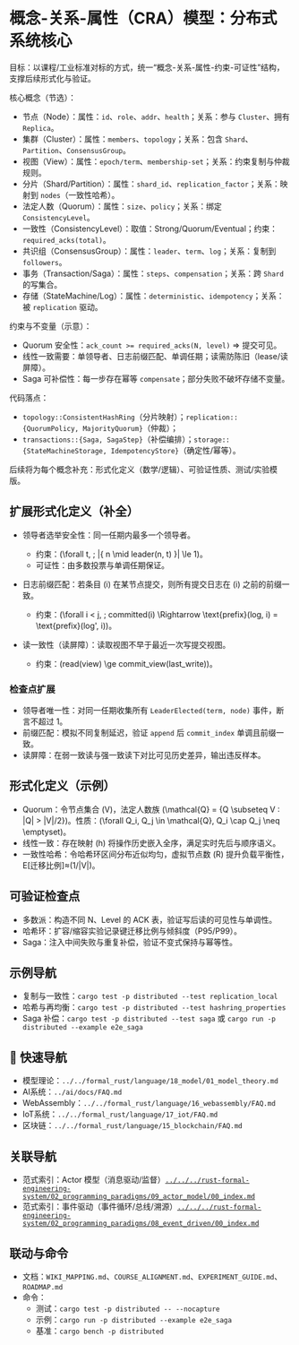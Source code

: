 # 概念-关系-属性（CRA）模型：分布式系统核心

目标：以课程/工业标准对标的方式，统一“概念-关系-属性-约束-可证性”结构，支撑后续形式化与验证。

核心概念（节选）：

- 节点（Node）：属性：`id`、`role`、`addr`、`health`；关系：参与 `Cluster`、拥有 `Replica`。
- 集群（Cluster）：属性：`members`、`topology`；关系：包含 `Shard`、`Partition`、`ConsensusGroup`。
- 视图（View）：属性：`epoch/term`、`membership-set`；关系：约束复制与仲裁规则。
- 分片（Shard/Partition）：属性：`shard_id`、`replication_factor`；关系：映射到 `nodes`（一致性哈希）。
- 法定人数（Quorum）：属性：`size`、`policy`；关系：绑定 `ConsistencyLevel`。
- 一致性（ConsistencyLevel）：取值：Strong/Quorum/Eventual；约束：`required_acks(total)`。
- 共识组（ConsensusGroup）：属性：`leader`、`term`、`log`；关系：复制到 `followers`。
- 事务（Transaction/Saga）：属性：`steps`、`compensation`；关系：跨 `Shard` 的写集合。
- 存储（StateMachine/Log）：属性：`deterministic`、`idempotency`；关系：被 `replication` 驱动。

约束与不变量（示意）：

- Quorum 安全性：`ack_count >= required_acks(N, level)` ⇒ 提交可见。
- 线性一致需要：单领导者、日志前缀匹配、单调任期；读需防陈旧（lease/读屏障）。
- Saga 可补偿性：每一步存在幂等 `compensate`；部分失败不破坏存储不变量。

代码落点：

- `topology::ConsistentHashRing`（分片映射）；`replication::{QuorumPolicy, MajorityQuorum}`（仲裁）；
- `transactions::{Saga, SagaStep}`（补偿编排）；`storage::{StateMachineStorage, IdempotencyStore}`（确定性/幂等）。

后续将为每个概念补充：形式化定义（数学/逻辑）、可验证性质、测试/实验模版。

## 扩展形式化定义（补全）

- 领导者选举安全性：同一任期内最多一个领导者。
  - 约束：\(\forall t, \; |\{ n \mid leader(n, t) \}| \le 1\)。
  - 可证性：由多数投票与单调任期保证。

- 日志前缀匹配：若条目 \(i\) 在某节点提交，则所有提交日志在 \(i\) 之前的前缀一致。
  - 约束：\(\forall i < j, \; committed(i) \Rightarrow \text{prefix}(log, i) = \text{prefix}(log', i)\)。

- 读一致性（读屏障）：读取视图不早于最近一次写提交视图。
  - 约束：\(read(view) \ge commit\_view(last\_write)\)。

### 检查点扩展

- 领导者唯一性：对同一任期收集所有 `LeaderElected(term, node)` 事件，断言不超过 1。
- 前缀匹配：模拟不同复制延迟，验证 `append` 后 `commit_index` 单调且前缀一致。
- 读屏障：在弱一致读与强一致读下对比可见历史差异，输出违反样本。

## 形式化定义（示例）

- Quorum：令节点集合 \(V\)，法定人数族 \(\mathcal{Q} = \{Q \subseteq V : |Q| > |V|/2\}\)。性质：\(\forall Q_i, Q_j \in \mathcal{Q}, Q_i \cap Q_j \neq \emptyset\)。
- 线性一致：存在映射 \(h\) 将操作历史嵌入全序，满足实时先后与顺序语义。
- 一致性哈希：令哈希环区间分布近似均匀，虚拟节点数 \(R\) 提升负载平衡性，E[迁移比例]≈\(1/|V|\)。

## 可验证检查点

- 多数派：构造不同 N、Level 的 ACK 表，验证写后读的可见性与单调性。
- 哈希环：扩容/缩容实验记录键迁移比例与倾斜度（P95/P99）。
- Saga：注入中间失败与重复补偿，验证不变式保持与幂等性。

## 示例导航

- 复制与一致性：`cargo test -p distributed --test replication_local`
- 哈希与再均衡：`cargo test -p distributed --test hashring_properties`
- Saga 补偿：`cargo test -p distributed --test saga` 或 `cargo run -p distributed --example e2e_saga`

## 🔗 快速导航

- 模型理论：`../../formal_rust/language/18_model/01_model_theory.md`
- AI系统：`../ai/docs/FAQ.md`
- WebAssembly：`../../formal_rust/language/16_webassembly/FAQ.md`
- IoT系统：`../../formal_rust/language/17_iot/FAQ.md`
- 区块链：`../../formal_rust/language/15_blockchain/FAQ.md`

## 关联导航

- 范式索引：Actor 模型（消息驱动/监督）[`../../../rust-formal-engineering-system/02_programming_paradigms/09_actor_model/00_index.md`](../../../rust-formal-engineering-system/02_programming_paradigms/09_actor_model/00_index.md)
- 范式索引：事件驱动（事件循环/总线/溯源）[`../../../rust-formal-engineering-system/02_programming_paradigms/08_event_driven/00_index.md`](../../../rust-formal-engineering-system/02_programming_paradigms/08_event_driven/00_index.md)

## 联动与命令

- 文档：`WIKI_MAPPING.md`、`COURSE_ALIGNMENT.md`、`EXPERIMENT_GUIDE.md`、`ROADMAP.md`
- 命令：
  - 测试：`cargo test -p distributed -- --nocapture`
  - 示例：`cargo run -p distributed --example e2e_saga`
  - 基准：`cargo bench -p distributed`
